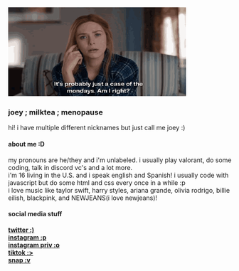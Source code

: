 
  <img src="https://github.com/isthatmilktea/isthatmilktea/blob/main/wandavision-just-a-case-of-the-mondays.gif" width="400" height="200">

### joey ; milktea ; menopause  
hi! i have multiple different nicknames but just call me joey :)

#### about me :D  
my pronouns are he/they and i'm unlabeled. i usually play valorant, do some coding, talk in discord vc's and a lot more.  
i'm 16 living in the U.S. and i speak english and Spanish!
i usually code with javascript but do some html and css every once in a while :p  
i love music like taylor swift, harry styles, ariana grande, olivia rodrigo, billie eilish, blackpink, and NEWJEANS(i love newjeans)!

#### social media stuff
[**twitter :)**](https://twitter.com/joeysuckslol)  
[**instagram :p**](instagram.com/isthatmilktea)  
[**instagram priv :o**](instagram.com/twinkfully)  
[**tiktok :>**](https://tiktok.com/joeysuckslol)  
[**snap :v**](https://snapchat.com/add/twinkfully)  
